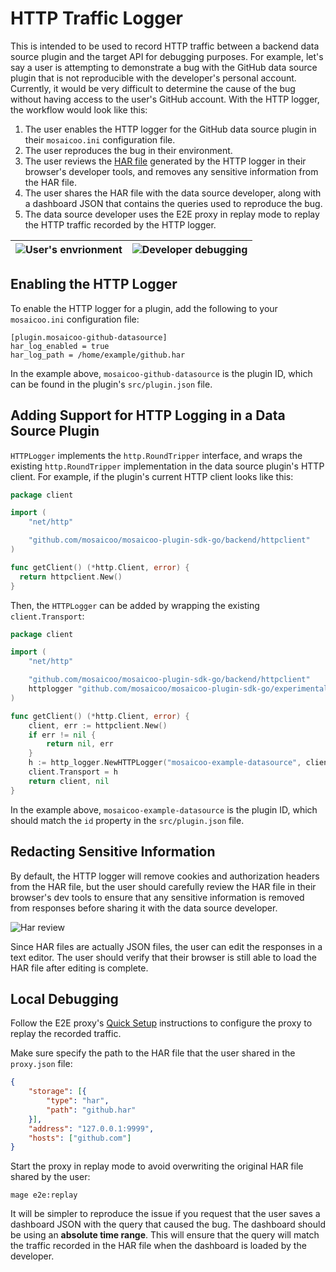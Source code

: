 # HTTP Traffic Logger

This is intended to be used to record HTTP traffic between a backend data source plugin and
the target API for debugging purposes. For example, let's say a user is attempting to demonstrate a bug
with the GitHub data source plugin that is not reproducible with the developer's personal account. Currently,
it would be very difficult to determine the cause of the bug without having access to the user's GitHub	account. With the
HTTP logger, the workflow would look like this:

1. The user enables the	HTTP logger for the GitHub data source plugin in their `mosaicoo.ini` configuration file.
1. The user reproduces the bug in their environment.
1. The user reviews the [HAR file](https://en.wikipedia.org/wiki/HAR_(file_format)) generated by the HTTP logger in their browser's developer tools, and removes any sensitive information from the HAR file.
1. The user shares the HAR file with the data source developer, along with a dashboard JSON that contains the queries used to reproduce the bug.
1. The data source developer uses the E2E proxy in replay mode to replay the HTTP traffic recorded by the HTTP logger.

| ![User's envrionment](user.png)  |  ![Developer debugging](local.png) |
|---|---|

## Enabling the HTTP Logger

To enable the HTTP logger for a plugin, add the following to your `mosaicoo.ini` configuration file:

```
[plugin.mosaicoo-github-datasource]
har_log_enabled = true
har_log_path = /home/example/github.har
```

In the example above, `mosaicoo-github-datasource` is the plugin ID, which can be found in the plugin's `src/plugin.json` file.

## Adding Support for HTTP Logging in a Data Source Plugin

`HTTPLogger` implements the `http.RoundTripper` interface, and wraps the existing `http.RoundTripper` implementation in
the data source plugin's HTTP client. For example, if the plugin's current HTTP client looks like this:

```go
package client

import (
	"net/http"

 	"github.com/mosaicoo/mosaicoo-plugin-sdk-go/backend/httpclient"
)

func getClient() (*http.Client, error) {
  return httpclient.New()
}
```

Then, the `HTTPLogger` can be added by wrapping the existing `client.Transport`:

```go
package client

import (
	"net/http"

 	"github.com/mosaicoo/mosaicoo-plugin-sdk-go/backend/httpclient"
	httplogger "github.com/mosaicoo/mosaicoo-plugin-sdk-go/experimental/http_logger"
)

func getClient() (*http.Client, error) {
	client, err := httpclient.New()
	if err != nil {
		return nil, err
	}
	h := http_logger.NewHTTPLogger("mosaicoo-example-datasource", client.Transport)
	client.Transport = h
	return client, nil
}
```

In the example above, `mosaicoo-example-datasource` is the plugin ID, which should match the `id` property in the `src/plugin.json` file.

## Redacting Sensitive Information

By default, the HTTP logger will remove cookies and authorization headers from the HAR file, but the user should carefully
review the HAR file in their browser's dev tools to ensure that any sensitive information is removed from responses before sharing it with the data source developer.

![Har review](review.png)

Since HAR files are actually JSON files, the user can edit the responses in a text editor. The user should verify that their browser is still able to load the HAR file after editing is complete.

## Local Debugging

Follow the E2E proxy's [Quick Setup](../e2e/README.md#quick-setup) instructions to configure the proxy to replay the recorded traffic.

Make sure specify the path to the HAR file that the user shared in the `proxy.json` file:

```json
{
	"storage": [{
		"type": "har",
		"path": "github.har"
	}],
	"address": "127.0.0.1:9999",
	"hosts": ["github.com"]
}
```

Start the proxy in replay mode to avoid overwriting the original HAR file shared by the user:

```
mage e2e:replay
```

It will be simpler to reproduce the issue if you request that the user saves a dashboard JSON with the query that caused the bug. The dashboard should be using an **absolute time range**. This will ensure that the query will match the traffic recorded in the HAR file when the dashboard is loaded by the developer.